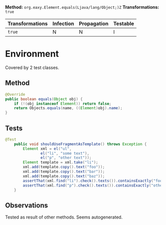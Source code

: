 
**Method:** `org.eaxy.Element.equals(Ljava/lang/Object;)Z`
**Transformations:** `true`

| Transformations | Infection | Propagation | Testable |
|-----------------|-----------|-------------|----------|
| `true`          | N         | N           | I        |

# Environment

Covered by 2 test classes.

## Method

```Java
@Override
public boolean equals(Object obj) {
    if (!(obj instanceof Element)) return false;
    return Objects.equals(name, ((Element)obj).name);
}
```

## Tests

```Java
@Test
    public void shouldUseFragmentAsTemplate() throws Exception {
        Element xml = el("ul",
                el("li", "some text"),
                el("p", "other text"));
        Element template = xml.take("li");
        xml.add(template.copy().text("foo"));
        xml.add(template.copy().text("bar"));
        xml.add(template.copy().text("baz"));
        assertThat(xml.find("li").check().texts()).containsExactly("foo", "bar", "baz");
        assertThat(xml.find("p").check().texts()).containsExactly("other text");
    }
```

## Observations
Tested as result of other methods. Seems autogenerated.
